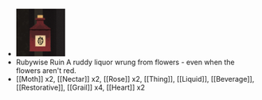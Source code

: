 - ![image.png](../assets/image_1700976610271_0.png)
- Rubywise Ruin
  A ruddy liquor wrung from flowers - even when the flowers aren't red.
- [[Moth]] x2, [[Nectar]] x2, [[Rose]] x2, [[Thing]], [[Liquid]], [[Beverage]], [[Restorative]], [[Grail]] x4, [[Heart]] x2